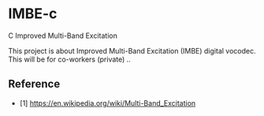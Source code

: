 # IMBE-c
C Improved Multi-Band Excitation

This project is about Improved Multi-Band Excitation (IMBE) digital vocodec. This will be for co-workers (private) ..

## Reference
* [1] https://en.wikipedia.org/wiki/Multi-Band_Excitation
